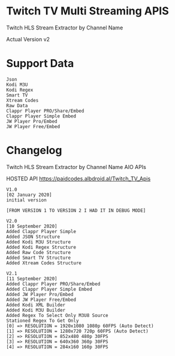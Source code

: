 # Twitch TV Multi Streaming APIS
Twitch HLS Stream Extractor by Channel Name

Actual Version v2
# Support Data
    Json
    Kodi M3U
    Kodi Regex
    Smart TV
    Xtream Codes
    Raw Data
    Clappr Player PRO/Share/Embed
    Clappr Player Simple Embed
    JW Player Pro/Embed
    JW Player Free/Embed

# Changelog
Twitch HLS Stream Extractor by Channel Name AIO APIs

HOSTED API https://paidcodes.albdroid.al/Twitch_TV_Apis

    V1.0
    [02 January 2020]
    initial version

    [FROM VERSION 1 TO VERSION 2 I HAD IT IN DEBUG MODE]

    V2.0
    [10 September 2020]
    Added Clappr Player Simple
    Added JSON Structure
    Added Kodi M3U Structure
    Added Kodi Regex Structure
    Added Raw Code Structure
    Added Smart TV Structure
    Added Xtream Codes Structure

    V2.1
    [11 September 2020]
    Added Clappr Player PRO/Share/Embed
    Added Clappr Player Simple Embed
    Added JW Player Pro/Embed
    Added JW Player Free/Embed
    Added Kodi XML Builder
    Added Kodi M3U Builder
    Added Regex To Select Only M3U8 Source
    Stationed Regex To Get Only
    [0] => RESOLUTION = 1920x1080 1080p 60FPS (Auto Detect)
    [1] => RESOLUTION = 1280x720 720p 60FPS (Auto Detect)
    [2] => RESOLUTION = 852x480 480p 30FPS
    [3] => RESOLUTION = 640x360 360p 30FPS
    [4] => RESOLUTION = 284x160 160p 30FPS
